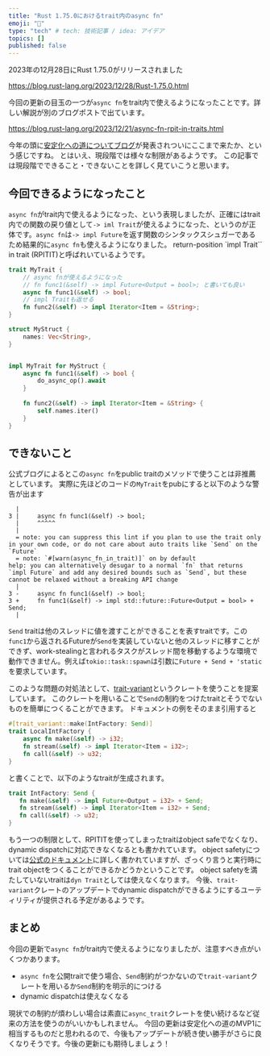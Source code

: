 ```yaml
---
title: "Rust 1.75.0におけるtrait内のasync fn"
emoji: "🐙"
type: "tech" # tech: 技術記事 / idea: アイデア
topics: []
published: false
---
```


2023年の12月28日にRust 1.75.0がリリースされました

https://blog.rust-lang.org/2023/12/28/Rust-1.75.0.html

今回の更新の目玉の一つが`async fn`をtrait内で使えるようになったことです。詳しい解説が別のブログポストで出ています。

https://blog.rust-lang.org/2023/12/21/async-fn-rpit-in-traits.html

今年の頭に[安定化への道についてブログ](https://blog.rust-lang.org/inside-rust/2023/05/03/stabilizing-async-fn-in-trait.html)が発表されついにここまで来たか、という感じですね。
とはいえ、現段階では様々な制限があるようです。
この記事では現段階でできること・できないことを詳しく見ていこうと思います。

## 今回できるようになったこと
`async fn`がtrait内で使えるようになった、という表現しましたが、正確にはtrait内での関数の戻り値として`-> iml Trait`が使えるようになった、というのが正体です。`async fn`は`-> impl Future`を返す関数のシンタックスシュガーであるため結果的に`async fn`も使えるようになりました。
return-position `impl Trait`` in trait (RPITIT)と呼ばれいているようです。

```rust
trait MyTrait {
    // async fnが使えるようになった
    // fn func1(&self) -> impl Future<Output = bool>; と書いても良い
    async fn func1(&self) -> bool;
    // impl Traitも返せる
    fn func2(&self) -> impl Iterator<Item = &String>;
}

struct MyStruct {
    names: Vec<String>,
}


impl MyTrait for MyStruct {
    async fn func1(&self) -> bool {
        do_async_op().await
    }
    
    fn func2(&self) -> impl Iterator<Item = &String> {
        self.names.iter()
    }
}
```

## できないこと
公式ブログによるとこの`async fn`をpublic traitのメソッドで使うことは非推薦としています。
実際に先ほどのコードの`MyTrait`をpubにすると以下のような警告が出ます

```
  |
3 |     async fn func1(&self) -> bool;
  |     ^^^^^
  |
  = note: you can suppress this lint if you plan to use the trait only in your own code, or do not care about auto traits like `Send` on the `Future`
  = note: `#[warn(async_fn_in_trait)]` on by default
help: you can alternatively desugar to a normal `fn` that returns `impl Future` and add any desired bounds such as `Send`, but these cannot be relaxed without a breaking API change
  |
3 -     async fn func1(&self) -> bool;
3 +     fn func1(&self) -> impl std::future::Future<Output = bool> + Send;
  |
```

`Send` traitは他のスレッドに値を渡すことができることを表すtraitです。この`func1`から返されるFutureが`Send`を実装していないと他のスレッドに移すことができず、work-stealingと言われるタスクがスレッド間を移動するような環境で動作できません。例えば`tokio::task::spawn`は引数に`Future + Send + 'static`を要求しています。

このような問題の対処法として、[trait-variant](https://crates.io/crates/trait-variant)というクレートを使うことを提案しています。
このクレートを用いることで`Send`の制約をつけたtraitとそうでないものを簡単につくることができます。
ドキュメントの例をそのまま引用すると
```rust
#[trait_variant::make(IntFactory: Send)]
trait LocalIntFactory {
    async fn make(&self) -> i32;
    fn stream(&self) -> impl Iterator<Item = i32>;
    fn call(&self) -> u32;
}

```
と書くことで、以下のようなtraitが生成されます。

```rust
trait IntFactory: Send {
   fn make(&self) -> impl Future<Output = i32> + Send;
   fn stream(&self) -> impl Iterator<Item = i32> + Send;
   fn call(&self) -> u32;
}
```

もう一つの制限として、RPITITを使ってしまったtraitはobject safeでなくなり、dynamic dispatchに対応できなくなるとも書かれています。
object safetyについては[公式のドキュメント](https://doc.rust-lang.org/beta/reference/items/traits.html#object-safety)に詳しく書かれていますが、ざっくり言うと実行時にtrait objectをつくることができるかどうかということです。
object safetyを満たしていないtraitは`dyn Trait`としては使えなくなります。
今後、`trait-variant`クレートのアップデートでdynamic dispatchができるようにするユーティリティが提供される予定があるようです。

## まとめ
今回の更新で`async fn`がtrait内で使えるようになりましたが、注意すべき点がいくつかあります。

- `async fn`を公開traitで使う場合、`Send`制約がつかないので`trait-variant`クレートを用いるか`Send`制約を明示的につける
- dynamic dispatchは使えなくなる

現状での制約が煩わしい場合は素直に`async_trait`クレートを使い続けるなど従来の方法を使うのがいいかもしれません。
今回の更新は安定化への道のMVP1に相当するものだと思われるので、今後もアップデートが続き使い勝手がさらに良くなりそうです。今後の更新にも期待しましょう！
